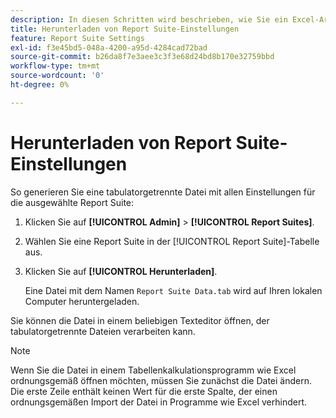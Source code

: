 ```yaml
---
description: In diesen Schritten wird beschrieben, wie Sie ein Excel-Arbeitsblatt mit allen Einstellungen für die ausgewählte Report Suite erzeugen.
title: Herunterladen von Report Suite-Einstellungen
feature: Report Suite Settings
exl-id: f3e45bd5-048a-4200-a95d-4284cad72bad
source-git-commit: b26da8f7e3aee3c3f3e68d24bd8b170e32759bbd
workflow-type: tm+mt
source-wordcount: '0'
ht-degree: 0%

---
```


# Herunterladen von Report Suite-Einstellungen

So generieren Sie eine tabulatorgetrennte Datei mit allen Einstellungen für die ausgewählte Report Suite:

1. Klicken Sie auf **[!UICONTROL Admin]** > **[!UICONTROL Report Suites]**.

2. Wählen Sie eine Report Suite in der [!UICONTROL Report Suite]-Tabelle aus.

3. Klicken Sie auf **[!UICONTROL Herunterladen]**.

   Eine Datei mit dem Namen `Report Suite Data.tab` wird auf Ihren lokalen Computer heruntergeladen.

Sie können die Datei in einem beliebigen Texteditor öffnen, der tabulatorgetrennte Dateien verarbeiten kann.

>[!NOTE]
>
>   Wenn Sie die Datei in einem Tabellenkalkulationsprogramm wie Excel ordnungsgemäß öffnen möchten, müssen Sie zunächst die Datei ändern. Die erste Zeile enthält keinen Wert für die erste Spalte, der einen ordnungsgemäßen Import der Datei in Programme wie Excel verhindert.
